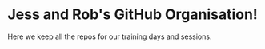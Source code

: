 # Jess and Rob's GitHub Organisation!

Here we keep all the repos for our training days and sessions.
